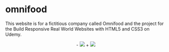 # omnifood
This website is for a fictitious company called Omnifood and the project for the Build Responsive Real World Websites with HTML5 and CSS3 on Udemy.

 </p>
  
  <p align="center">
 -    <img src="http://imgur.com/SARn7.png" />
 +    <img src="http://imgur.com/0g7zW.png" />
  </p>
